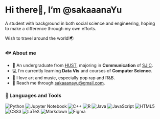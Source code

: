  # Hi there👋, I’m @sakaaanaYu
A student with background in both social science and engineering, hoping to make a difference through my own efforts.

Wish to travel around the world!🌏

### 🐟 About me
- 🏫 An undergraduate from [HUST](https://www.hust.edu.cn/), majoring in **Communication** of [SJIC](https://sjic.hust.edu.cn/). 
- 💻 I’m currently learning **Data Vis** and courses of **Computer Science**. 
- 🎵 I love art and music, especially pop rap and R\&B. 
- 📧 Reach me through <sakaaanayu@gmail.com>.


### 🔨 Languages and Tools
 ![Python](https://img.shields.io/badge/python-3670A0?style=flat-square&logo=python&logoColor=ffdd54)
 ![Jupyter Notebook](https://img.shields.io/badge/jupyter-%23FA0F00.svg?style=flat-square&logo=jupyter&logoColor=white)
 ![C++](https://img.shields.io/badge/c++-%2300599C.svg?style=flat-square&logo=c%2B%2B&logoColor=white)
 ![R](https://img.shields.io/badge/r-%23276DC3.svg?style=flat-square&logo=r&logoColor=white)
 ![Java](https://img.shields.io/badge/java-%23ED8B00.svg?style=flat-square&logo=openjdk&logoColor=white)
 ![JavaScript](https://img.shields.io/badge/javascript-%23323330.svg?style=flat-square&logo=javascript&logoColor=%23F7DF1E)
 ![HTML5](https://img.shields.io/badge/html5-%23E34F26.svg?style=flat-square&logo=html5&logoColor=white)
 ![CSS3](https://img.shields.io/badge/css3-%231572B6.svg?style=flat-square&logo=css3&logoColor=white)
 ![LaTeX](https://img.shields.io/badge/latex-%23008080.svg?style=flat-square&logo=latex&logoColor=white)
 ![Markdown](https://img.shields.io/badge/markdown-%23000000.svg?style=flat-square&logo=markdown&logoColor=white)
 ![Figma](https://img.shields.io/badge/figma-%23F24E1E.svg?style=flat-square&logo=figma&logoColor=white)

<!---
sakaaanaYu/sakaaanaYu is a ✨ special ✨ repository because its `README.md` (this file) appears on your GitHub profile.
You can click the Preview link to take a look at your changes.
--->
